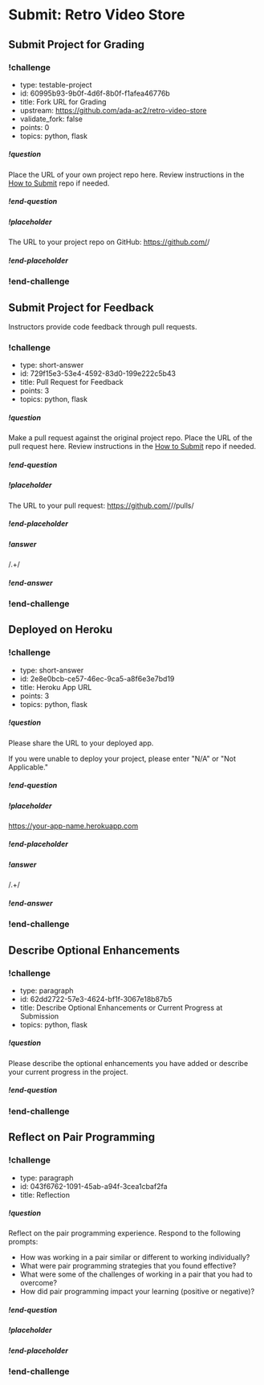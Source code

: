 # Submit: Retro Video Store

## Submit Project for Grading

<!-- prettier-ignore-start -->
### !challenge
* type: testable-project
* id: 60995b93-9b0f-4d6f-8b0f-f1afea46776b
* title: Fork URL for Grading
* upstream: https://github.com/ada-ac2/retro-video-store
* validate_fork: false
* points: 0
* topics: python, flask
##### !question

Place the URL of your own project repo here. Review instructions in the [How to Submit](../ada-project-practices/how-to-submit.md) repo if needed.

##### !end-question
##### !placeholder

The URL to your project repo on GitHub: https://github.com/<your-username>/<project-name>

##### !end-placeholder
### !end-challenge
<!-- prettier-ignore-end -->

## Submit Project for Feedback

Instructors provide code feedback through pull requests.

<!-- prettier-ignore-start -->
### !challenge
* type: short-answer
* id: 729f15e3-53e4-4592-83d0-199e222c5b43
* title: Pull Request for Feedback
* points: 3
* topics: python, flask
##### !question

Make a pull request against the original project repo. Place the URL of the pull request here. Review instructions in the [How to Submit](../ada-project-practices/how-to-submit.md) repo if needed.

##### !end-question
##### !placeholder

The URL to your pull request: https://github.com/<some-ada-repo>/<project-name>/pulls/<pull-request>

##### !end-placeholder
##### !answer

/.+/

##### !end-answer
### !end-challenge
<!-- prettier-ignore-end -->

## Deployed on Heroku

<!-- prettier-ignore-start -->
### !challenge
* type: short-answer
* id: 2e8e0bcb-ce57-46ec-9ca5-a8f6e3e7bd19
* title: Heroku App URL
* points: 3
* topics: python, flask
##### !question

Please share the URL to your deployed app.

If you were unable to deploy your project, please enter "N/A" or "Not Applicable."

##### !end-question
##### !placeholder

https://your-app-name.herokuapp.com

##### !end-placeholder
##### !answer

/.+/

##### !end-answer
### !end-challenge
<!-- prettier-ignore-end -->



## Describe Optional Enhancements

<!-- prettier-ignore-start -->
### !challenge
* type: paragraph
* id: 62dd2722-57e3-4624-bf1f-3067e18b87b5
* title: Describe Optional Enhancements or Current Progress at Submission
* topics: python, flask
##### !question

Please describe the optional enhancements you have added or describe your current progress in the project. 

##### !end-question
### !end-challenge
<!-- prettier-ignore-end -->

## Reflect on Pair Programming

<!--BEGIN CHALLENGE-->

### !challenge

* type: paragraph
* id: 043f6762-1091-45ab-a94f-3cea1cbaf2fa
* title: Reflection

##### !question

Reflect on the pair programming experience.  Respond to the following prompts:

- How was working in a pair similar or different to working individually?
- What were pair programming strategies that you found effective?
- What were some of the challenges of working in a pair that you had to overcome?
- How did pair programming impact your learning (positive or negative)?


##### !end-question

##### !placeholder

##### !end-placeholder


### !end-challenge

<!--END CHALLENGE-->








